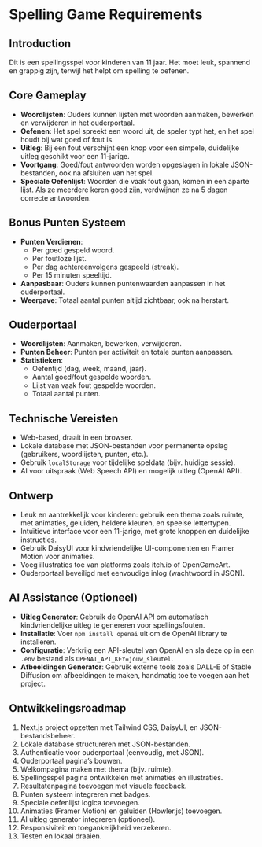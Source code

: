 # Spelling Game Requirements

## Introduction
Dit is een spellingsspel voor kinderen van 11 jaar. Het moet leuk, spannend en grappig zijn, terwijl het helpt om spelling te oefenen.

## Core Gameplay
- **Woordlijsten**: Ouders kunnen lijsten met woorden aanmaken, bewerken en verwijderen in het ouderportaal.
- **Oefenen**: Het spel spreekt een woord uit, de speler typt het, en het spel houdt bij wat goed of fout is.
- **Uitleg**: Bij een fout verschijnt een knop voor een simpele, duidelijke uitleg geschikt voor een 11-jarige.
- **Voortgang**: Goed/fout antwoorden worden opgeslagen in lokale JSON-bestanden, ook na afsluiten van het spel.
- **Speciale Oefenlijst**: Woorden die vaak fout gaan, komen in een aparte lijst. Als ze meerdere keren goed zijn, verdwijnen ze na 5 dagen correcte antwoorden.

## Bonus Punten Systeem
- **Punten Verdienen**: 
  - Per goed gespeld woord.
  - Per foutloze lijst.
  - Per dag achtereenvolgens gespeeld (streak).
  - Per 15 minuten speeltijd.
- **Aanpasbaar**: Ouders kunnen puntenwaarden aanpassen in het ouderportaal.
- **Weergave**: Totaal aantal punten altijd zichtbaar, ook na herstart.

## Ouderportaal
- **Woordlijsten**: Aanmaken, bewerken, verwijderen.
- **Punten Beheer**: Punten per activiteit en totale punten aanpassen.
- **Statistieken**: 
  - Oefentijd (dag, week, maand, jaar).
  - Aantal goed/fout gespelde woorden.
  - Lijst van vaak fout gespelde woorden.
  - Totaal aantal punten.

## Technische Vereisten
- Web-based, draait in een browser.
- Lokale database met JSON-bestanden voor permanente opslag (gebruikers, woordlijsten, punten, etc.).
- Gebruik `localStorage` voor tijdelijke speldata (bijv. huidige sessie).
- AI voor uitspraak (Web Speech API) en mogelijk uitleg (OpenAI API).

## Ontwerp
- Leuk en aantrekkelijk voor kinderen: gebruik een thema zoals ruimte, met animaties, geluiden, heldere kleuren, en speelse lettertypen.
- Intuïtieve interface voor een 11-jarige, met grote knoppen en duidelijke instructies.
- Gebruik DaisyUI voor kindvriendelijke UI-componenten en Framer Motion voor animaties.
- Voeg illustraties toe van platforms zoals itch.io of OpenGameArt.
- Ouderportaal beveiligd met eenvoudige inlog (wachtwoord in JSON).

## AI Assistance (Optioneel)
- **Uitleg Generator**: Gebruik de OpenAI API om automatisch kindvriendelijke uitleg te genereren voor spellingsfouten.
- **Installatie**: Voer `npm install openai` uit om de OpenAI library te installeren.
- **Configuratie**: Verkrijg een API-sleutel van OpenAI en sla deze op in een `.env` bestand als `OPENAI_API_KEY=jouw_sleutel`.
- **Afbeeldingen Generator**: Gebruik externe tools zoals DALL-E of Stable Diffusion om afbeeldingen te maken, handmatig toe te voegen aan het project.

## Ontwikkelingsroadmap
1. Next.js project opzetten met Tailwind CSS, DaisyUI, en JSON-bestandsbeheer.
2. Lokale database structureren met JSON-bestanden.
3. Authenticatie voor ouderportaal (eenvoudig, met JSON).
4. Ouderportaal pagina’s bouwen.
5. Welkompagina maken met thema (bijv. ruimte).
6. Spellingsspel pagina ontwikkelen met animaties en illustraties.
7. Resultatenpagina toevoegen met visuele feedback.
8. Punten systeem integreren met badges.
9. Speciale oefenlijst logica toevoegen.
10. Animaties (Framer Motion) en geluiden (Howler.js) toevoegen.
11. AI uitleg generator integreren (optioneel).
12. Responsiviteit en toegankelijkheid verzekeren.
13. Testen en lokaal draaien.